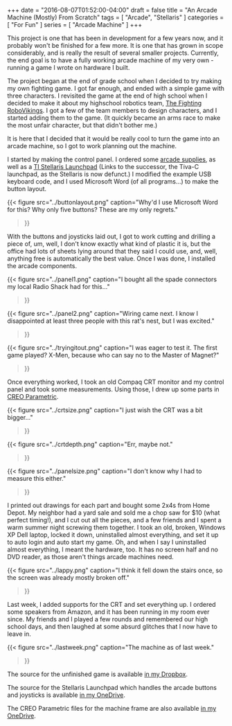 +++
date = "2016-08-07T01:52:00-04:00"
draft = false
title = "An Arcade Machine (Mostly) From Scratch"
tags = [ "Arcade", "Stellaris" ]
categories = [ "For Fun" ]
series = [ "Arcade Machine" ]
+++

This project is one that has been in development for a few years now, and it probably
won't be finished for a few more. It is one that has grown in scope considerably, and
is really the result of several smaller projects. Currently, the end goal is to have
a fully working arcade machine of my very own - running a game I wrote on hardware I built.

The project began at the end of grade school when I decided to try making my own fighting game.
I got far enough, and ended with a simple game with three characters. I revisited the game
at the end of high school when I decided to make it about my highschool robotics team,
[The Fighting RoboVikings](http://www.robovikings.com). I got a few of the team members to design
characters, and I started adding them to the game. (It quickly became an arms race to make
the most unfair character, but that didn't bother me.)

It is here that I decided that it would be really cool to turn the game into an arcade machine,
so I got to work planning out the machine.

I started by making the control panel. I ordered some
[arcade supplies](http://www.ebay.com/itm/HAPP-Arcade-Control-Panel-Kit-your-choice-of-HAPP-14-Push-Buttons-2-Joystick-/251343306708?hash=item3a853a7fd4), as well as a [TI Stellaris Launchpad](https://store.ti.com/Tiva-C-LaunchPad.aspx)
(Links to the successor, the Tiva-C launchpad, as the Stellaris is now defunct.) I modified the example
USB keyboard code, and I used Microsoft Word (of all programs...) to make the button layout.

{{< figure src="../buttonlayout.png" 
	   caption="Why'd I use Microsoft Word for this? Why only five buttons? These are my only regrets."
>}}

With the buttons and joysticks laid out, I got to work cutting and drilling a piece of, um, well,
I don't know exactly what kind of plastic it is, but the office had lots of sheets lying around that
they said I could use, and, well, anything free is automatically the best value. Once I was done,
I installed the arcade components.  

{{< figure src="../panel1.png" 
	   caption="I bought all the spade connectors my local Radio Shack had for this..."
>}}

{{< figure src="../panel2.png" 
	   caption="Wiring came next. I know I disappointed at least three people with this rat's nest, but I was excited."
>}}

{{< figure src="../tryingitout.png" 
	   caption="I was eager to test it. The first game played? X-Men, because who can say no to the Master of Magnet?"
>}}

Once everything worked, I took an old Compaq CRT monitor and my control panel and took some measurements. Using those,
I drew up some parts in [CREO Parametric](http://www.ptc.com/cad/creo/parametric). 

{{< figure src="../crtsize.png" 
	   caption="I just wish the CRT was a bit bigger..."
>}}

{{< figure src="../crtdepth.png" 
	   caption="Err, maybe not."
>}}

{{< figure src="../panelsize.png" 
	   caption="I don't know why I had to measure this either."
>}}

I printed out drawings for each part and bought some 2x4s from Home Depot. My neighbor had a yard sale and sold me
a chop saw for $10 (what perfect timing!), and I cut out all the pieces, and a few friends and I spent a warm summer
night screwing them together. I took an old, broken, Windows XP Dell laptop, locked it down, uninstalled almost everything, and set it up to auto login and auto start my game. Oh, and when I say I uninstalled almost everything,
I meant the hardware, too. It has no screen half and no DVD reader, as those aren't things arcade machines need.

{{< figure src="../lappy.png" 
	   caption="I think it fell down the stairs once, so the screen was already mostly broken off."
>}}

Last week, I added supports for the CRT and set everything up. I ordered some speakers from Amazon, and it has
been running in my room ever since. My friends and I played a few rounds and remembered our high school days, and
then laughed at some absurd glitches that I now have to leave in.

{{< figure src="../lastweek.png" 
	   caption="The machine as of last week."
>}}

The source for the unfinished game is available [in my Dropbox](https://www.dropbox.com/s/yrcn0o2q5vyxc9o/fighting.gm81?dl=0).

The source for the Stellaris Launchpad which handles the arcade buttons and joysticks
is available [in my OneDrive](https://1drv.ms/f/s!AvygQw6LWI-Xg9IkRCoJd-C3BA9e1A).

The CREO Parametric files for the machine frame are also available [in my OneDrive](https://1drv.ms/f/s!AvygQw6LWI-XgvdcD70bq_TbV7BHyQ).

